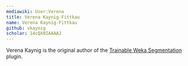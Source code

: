 ```yaml
---
mediawiki: User:Verena
title: Verena Kaynig-Fittkau
name: Verena Kaynig-Fittkau
github: vkaynig
scholar: 14cQX0IAAAAJ
---
```


Verena Kaynig is the original author of the [Trainable Weka Segmentation](/plugins/tws) plugin.
